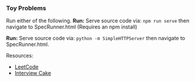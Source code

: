 ### Toy Problems

Run either of the following.
**Run:** Serve source code via: `npm run serve` then navigate to SpecRunner.html (Requires an npm install)

**Run:** Serve source code via: `python -m SimpleHTTPServer` then navigate to SpecRunner.html.

Resources:
- [LeetCode](https://leetcode.com/)
- [Interview Cake](https://interviewcake.com)
